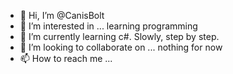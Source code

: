 - 👋 Hi, I’m @CanisBolt
- 👀 I’m interested in ... learning programming
- 🌱 I’m currently learning c#. Slowly, step by step.
- 💞️ I’m looking to collaborate on ... nothing for now
- 📫 How to reach me ...

<!---
CanisBolt/CanisBolt is a ✨ special ✨ repository because its `README.md` (this file) appears on your GitHub profile.
You can click the Preview link to take a look at your changes.
--->
